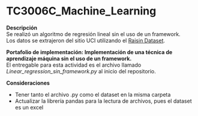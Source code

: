 # TC3006C_Machine_Learning

**Descripción**  
Se realizó un algoritmo de regresión lineal sin el uso de un framework.  
Los datos se extrajeron del sitio UCI utilizando el [Raisin Dataset](https://archive.ics.uci.edu/ml/datasets/Raisin+Dataset).

**Portafolio de implementación: Implementación de una técnica de aprendizaje máquina sin el uso de un framework.**  
El entregable para esta actividad es el archivo llamado *Linear_regression_sin_framework.py* al inicio del repositorio.

**Consideraciones**
* Tener tanto el archivo .py como el dataset en la misma carpeta
* Actualizar la librería pandas para la lectura de archivos, pues el dataset es un excel
